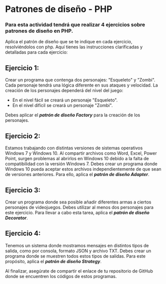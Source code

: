 # Patrones de diseño - PHP
### Para esta actividad tendrá que realizar 4 ejercicios sobre patrones de diseño en PHP.

Aplica el patrón de diseño que se te indique en cada ejercicio, resolviéndolos con php.
Aquí tienes las instrucciones clarificadas y detalladas para cada ejercicio:

## Ejercicio 1:
Crear un programa que contenga dos personajes: "Esqueleto" y "Zombi". Cada personaje tendrá una lógica diferente en sus ataques y velocidad. La creación de los personajes dependerá del nivel del juego:

- En el nivel fácil se creará un personaje "Esqueleto".
- En el nivel difícil se creará un personaje "Zombi".

Debes aplicar el ***patrón de diseño Factory*** para la creación de los personajes.

## Ejercicio 2: 
Estamos trabajando con distintas versiones de sistemas operativos Windows 7 y Windows 10. Al compartir archivos como Word, Excel, Power Point, surgen problemas al abrirlos en Windows 10 debido a la falta de compatibilidad con la versión Windows 7. Debes crear un programa donde Windows 10 pueda aceptar estos archivos independientemente de que sean de versiones anteriores.
Para ello, aplica el ***patrón de diseño Adapter***.

## Ejercicio 3:
Crear un programa donde sea posible añadir diferentes armas a ciertos personajes de videojuegos. Debes utilizar al menos dos personajes para este ejercicio.
Para llevar a cabo esta tarea, aplica el ***patrón de diseño Decorator***.

## Ejercicio 4:
Tenemos un sistema donde mostramos mensajes en distintos tipos de salida, como por consola, formato JSON y archivo TXT. Debes crear un programa donde se muestren todos estos tipos de salidas.
Para este propósito, aplica el ***patrón de diseño Strategy***.

 

Al finalizar, asegúrate de compartir el enlace de tu repositorio de GitHub donde se encuentren los códigos de estos programas.
